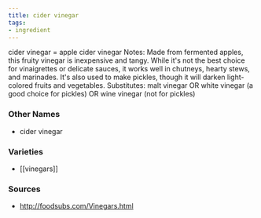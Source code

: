 ```yaml
---
title: cider vinegar
tags:
- ingredient
---
```

cider vinegar = apple cider vinegar Notes: Made from fermented apples, this fruity vinegar is inexpensive and tangy. While it's not the best choice for vinaigrettes or delicate sauces, it works well in chutneys, hearty stews, and marinades. It's also used to make pickles, though it will darken light-colored fruits and vegetables. Substitutes: malt vinegar OR white vinegar (a good choice for pickles) OR wine vinegar (not for pickles)

### Other Names

* cider vinegar

### Varieties

* [[vinegars]]

### Sources
* http://foodsubs.com/Vinegars.html
